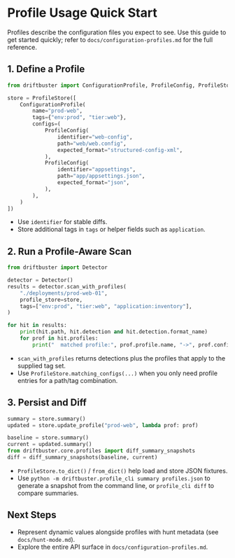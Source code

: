 # Profile Usage Quick Start

Profiles describe the configuration files you expect to see. Use this guide to
get started quickly; refer to `docs/configuration-profiles.md` for the full
reference.

## 1. Define a Profile

```python
from driftbuster import ConfigurationProfile, ProfileConfig, ProfileStore

store = ProfileStore([
    ConfigurationProfile(
        name="prod-web",
        tags={"env:prod", "tier:web"},
        configs=(
            ProfileConfig(
                identifier="web-config",
                path="web/web.config",
                expected_format="structured-config-xml",
            ),
            ProfileConfig(
                identifier="appsettings",
                path="app/appsettings.json",
                expected_format="json",
            ),
        ),
    )
])
```

- Use `identifier` for stable diffs.
- Store additional tags in `tags` or helper fields such as `application`.

## 2. Run a Profile-Aware Scan

```python
from driftbuster import Detector

detector = Detector()
results = detector.scan_with_profiles(
    "./deployments/prod-web-01",
    profile_store=store,
    tags=["env:prod", "tier:web", "application:inventory"],
)

for hit in results:
    print(hit.path, hit.detection and hit.detection.format_name)
    for prof in hit.profiles:
        print("  matched profile:", prof.profile.name, "->", prof.config.identifier)
```

- `scan_with_profiles` returns detections plus the profiles that apply to the
  supplied tag set.
- Use `ProfileStore.matching_configs(...)` when you only need profile entries
  for a path/tag combination.

## 3. Persist and Diff

```python
summary = store.summary()
updated = store.update_profile("prod-web", lambda prof: prof)

baseline = store.summary()
current = updated.summary()
from driftbuster.core.profiles import diff_summary_snapshots
diff = diff_summary_snapshots(baseline, current)
```

- `ProfileStore.to_dict()` / `from_dict()` help load and store JSON fixtures.
- Use `python -m driftbuster.profile_cli summary profiles.json` to generate a
  snapshot from the command line, or `profile_cli diff` to compare summaries.

## Next Steps

- Represent dynamic values alongside profiles with hunt metadata (see
  `docs/hunt-mode.md`).
- Explore the entire API surface in `docs/configuration-profiles.md`.
